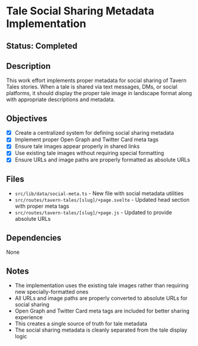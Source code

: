 # Tale Social Sharing Metadata Implementation

## Status: Completed

## Description
This work effort implements proper metadata for social sharing of Tavern Tales stories. When a tale is shared via text messages, DMs, or social platforms, it should display the proper tale image in landscape format along with appropriate descriptions and metadata.

## Objectives
- [x] Create a centralized system for defining social sharing metadata
- [x] Implement proper Open Graph and Twitter Card meta tags
- [x] Ensure tale images appear properly in shared links
- [x] Use existing tale images without requiring special formatting
- [x] Ensure URLs and image paths are properly formatted as absolute URLs

## Files
- `src/lib/data/social-meta.ts` - New file with social metadata utilities
- `src/routes/tavern-tales/[slug]/+page.svelte` - Updated head section with proper meta tags
- `src/routes/tavern-tales/[slug]/+page.js` - Updated to provide absolute URLs

## Dependencies
None

## Notes
- The implementation uses the existing tale images rather than requiring new specially-formatted ones
- All URLs and image paths are properly converted to absolute URLs for social sharing
- Open Graph and Twitter Card meta tags are included for better sharing experience
- This creates a single source of truth for tale metadata
- The social sharing metadata is cleanly separated from the tale display logic